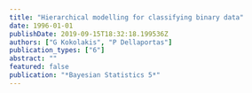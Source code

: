 ```yaml
---
title: "Hierarchical modelling for classifying binary data"
date: 1996-01-01
publishDate: 2019-09-15T18:32:18.199536Z
authors: ["G Kokolakis", "P Dellaportas"]
publication_types: ["6"]
abstract: ""
featured: false
publication: "*Bayesian Statistics 5*"
---
```


